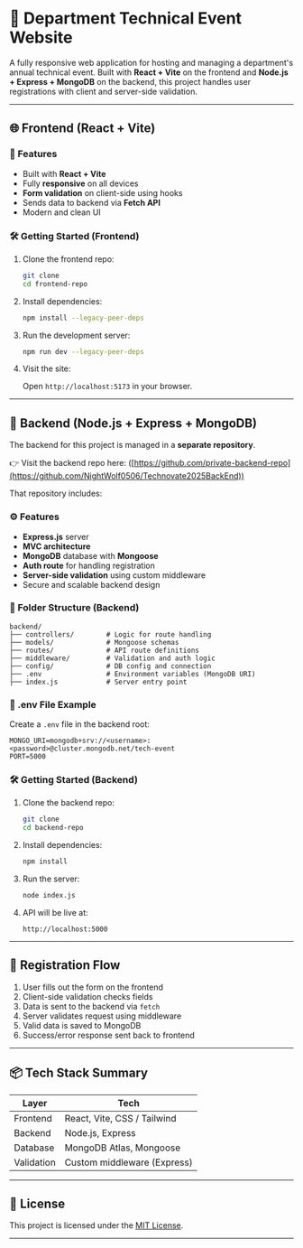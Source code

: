 # 🎉 Department Technical Event Website

A fully responsive web application for hosting and managing a department's annual technical event. Built with **React + Vite** on the frontend and **Node.js + Express + MongoDB** on the backend, this project handles user registrations with client and server-side validation.

---

## 🌐 Frontend (React + Vite)

### 🚀 Features

- Built with **React + Vite**
- Fully **responsive** on all devices
- **Form validation** on client-side using hooks
- Sends data to backend via **Fetch API**
- Modern and clean UI

### 🛠️ Getting Started (Frontend)

1. Clone the frontend repo:

   ```bash
   git clone 
   cd frontend-repo
   ```

2. Install dependencies:

   ```bash
   npm install --legacy-peer-deps
   ```

3. Run the development server:

   ```bash
   npm run dev --legacy-peer-deps
   ```

4. Visit the site:

   Open `http://localhost:5173` in your browser.

---

## 🧠 Backend (Node.js + Express + MongoDB)
The backend for this project is managed in a **separate repository**.

👉 Visit the backend repo here: ([https://github.com/private-backend-repo](https://github.com/NightWolf0506/Technovate2025BackEnd))

That repository includes: 

### ⚙️ Features

- **Express.js** server
- **MVC architecture**
- **MongoDB** database with **Mongoose**
- **Auth route** for handling registration
- **Server-side validation** using custom middleware
- Secure and scalable backend design

### 📁 Folder Structure (Backend)

```
backend/
├── controllers/        # Logic for route handling
├── models/             # Mongoose schemas
├── routes/             # API route definitions
├── middleware/         # Validation and auth logic
├── config/             # DB config and connection
├── .env                # Environment variables (MongoDB URI)
├── index.js            # Server entry point
```

### 🔐 .env File Example

Create a `.env` file in the backend root:

```
MONGO_URI=mongodb+srv://<username>:<password>@cluster.mongodb.net/tech-event
PORT=5000
```

### 🛠️ Getting Started (Backend)

1. Clone the backend repo:

   ```bash
   git clone 
   cd backend-repo
   ```

2. Install dependencies:

   ```bash
   npm install
   ```

3. Run the server:

   ```bash
   node index.js
   ```

4. API will be live at:

   ```
   http://localhost:5000
   ```

---

## 🔄 Registration Flow

1. User fills out the form on the frontend
2. Client-side validation checks fields
3. Data is sent to the backend via `fetch`
4. Server validates request using middleware
5. Valid data is saved to MongoDB
6. Success/error response sent back to frontend

---

## 📦 Tech Stack Summary

| Layer        | Tech                         |
|--------------|------------------------------|
| Frontend     | React, Vite, CSS / Tailwind  |
| Backend      | Node.js, Express             |
| Database     | MongoDB Atlas, Mongoose      |
| Validation   | Custom middleware (Express)  |

---

## 📜 License

This project is licensed under the [MIT License](LICENSE).

---

